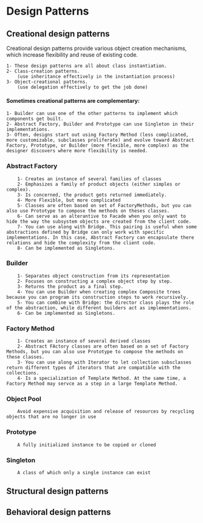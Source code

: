 # Design Patterns

## Creational design patterns
Creational design patterns provide various object creation mechanisms, which increase flexibility and reuse of existing code.

    1- These design patterns are all about class instantiation.
    2- Class-creation patterns.
        (use inheritance effectively in the instantiation process)
    3- Object-creational patterns.
        (use delegation effectively to get the job done)
    
#### Sometimes creational patterns are complementary:
    1- Builder can use one of the other patterns to implement which components get built.
    2- Abstract Factory, Builder and Prototype can use Singleton in their implementations.
    3- Often, designs start out using Factory Method (less complicated, more customizable, subclasses proliferate) and evolve toward Abstract Factory, Prototype, or Builder (more flexible, more complex) as the designer discovers where more flexibility is needed.


### Abstract Factory
        1- Creates an instance of several families of classes
        2- Emphasizes a family of product objects (either simples or complex).
        3- Is concerned, the product gets returned immediately.
        4- More Flexible, but more complicated
        5- Classes are often based on set of FactoryMethods, but you can also use Prototype to compose the methods on theses classes.
        6- Can serve as an alterantive to Facade when you only want to hide the way the subsystem objects are created from the client code.
        7- You can use along with Bridge. This pairing is useful when some abstractions defined by Bridge can only work with specific implementations. In this case, Abstract Factory can encapsulate there relations and hide the complexity from the client code. 
        8- Can be implemented as Singletons.
### Builder
        1- Separates object construction from its representation
        2- Focuses on constructing a complex object step by step.
        3- Returns the product as a final step.
        4- You can use Builder when creating complex Composite trees because you can program its construction steps to work recursively.
        5- You can combine with Bridge: the director class plays the role of the abstraction, while different builders act as implementations.
        6- Can be implemented as Singletons.
### Factory Method
        1- Creates an instance of several derived classes
        2- Abstract FActory classes are often based on a set of Factory Methods, but you can also use Prototype to compose the methods on these classes.
        3- You can use along with Iterator to let collection subsclasses return different types of iterators that are compatible with the collections.
        4- Is a specialization of Template Method. At the same time, a Factory Method may servce as a step in a large Template Method.
### Object Pool
        Avoid expensive acquisition and release of resources by recycling objects that are no longer in use
### Prototype
        A fully initialized instance to be copied or cloned
### Singleton
        A class of which only a single instance can exist

## Structural design patterns


## Behavioral design patterns
